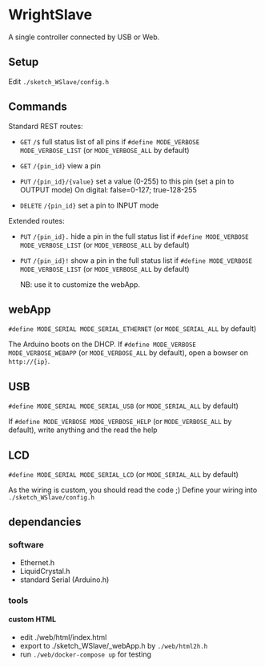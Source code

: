 # WrightSlave

A single controller connected by USB or Web.


## Setup

Edit `./sketch_WSlave/config.h`


## Commands

Standard REST routes:
- `GET` `/$`
  full status list of all pins if `#define MODE_VERBOSE MODE_VERBOSE_LIST` (or `MODE_VERBOSE_ALL` by default)

- `GET` `/{pin_id}`
  view a pin

- `PUT` `/{pin_id}/{value}`
  set a value (0-255) to this pin
  (set a pin to OUTPUT mode)
  On digital: false=0-127; true-128-255

- `DELETE` `/{pin_id}`
  set a pin to INPUT mode

Extended routes:
- `PUT` `/{pin_id}.`
  hide a pin in the full status list if `#define MODE_VERBOSE MODE_VERBOSE_LIST` (or `MODE_VERBOSE_ALL` by default)

- `PUT` `/{pin_id}!`
  show a pin in the full status list if `#define MODE_VERBOSE MODE_VERBOSE_LIST` (or `MODE_VERBOSE_ALL` by default)

  NB: use it to customize the webApp.


## webApp

`#define MODE_SERIAL MODE_SERIAL_ETHERNET` (or `MODE_SERIAL_ALL` by default)

The Arduino boots on the DHCP.
If `#define MODE_VERBOSE MODE_VERBOSE_WEBAPP` (or `MODE_VERBOSE_ALL` by default),
open a bowser on `http://{ip}`.


## USB

`#define MODE_SERIAL MODE_SERIAL_USB` (or `MODE_SERIAL_ALL` by default)

If `#define MODE_VERBOSE MODE_VERBOSE_HELP` (or `MODE_VERBOSE_ALL` by default),
write anything and the read the help


## LCD

`#define MODE_SERIAL MODE_SERIAL_LCD` (or `MODE_SERIAL_ALL` by default)

As the wiring is custom, you should read the code ;) 
Define your wiring into `./sketch_WSlave/config.h`


## dependancies

### software

- Ethernet.h
- LiquidCrystal.h
- standard Serial (Arduino.h)


### tools

#### custom HTML

- edit ./web/html/index.html
- export to ./sketch_WSlave/_webApp.h by `./web/html2h.h`
- run `./web/docker-compose up` for testing
